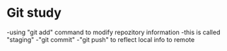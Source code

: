 # Git study
-using "git add" command to modify repozitory information
    -this is called "staging"
-"git commit"
-"git push" to reflect local info to remote